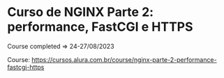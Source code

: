 # Curso de NGINX Parte 2: performance, FastCGI e HTTPS

Course completed => 24-27/08/2023

Course: https://cursos.alura.com.br/course/nginx-parte-2-performance-fastcgi-https